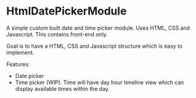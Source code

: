 # HtmlDatePickerModule
A simple custom built date and time picker module. Uses HTML, CSS and Javascript. This contains front-end only.

Goal is to have a HTML, CSS and Javascript structure which is easy to implement.

Features:
- Date picker
- Time picker (WIP). Time will have day hour timeline view which can display available times within the day.
